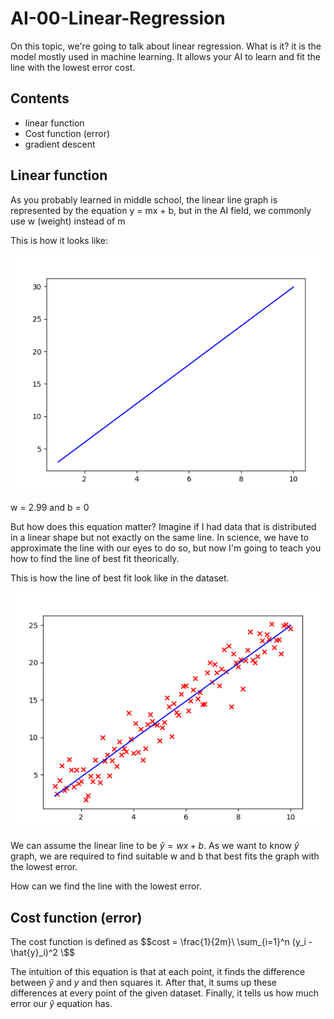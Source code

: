 # AI-00-Linear-Regression

On this topic, we're going to talk about linear regression. What is it? it is the model mostly used in machine learning. It allows your AI to learn and fit the line with the lowest error cost.

## Contents

- linear function
- Cost function (error)
- gradient descent

## Linear function

As you probably learned in middle school, the linear line graph is represented by the equation y = mx + b, but in the AI field, we commonly use w (weight) instead of m

This is how it looks like:

![Linear_line_graph](./images/linear_line_graph.png)

w = 2.99 and b = 0

But how does this equation matter? Imagine if I had data that is distributed in a linear shape but not exactly on the same line. In science, we have to approximate the line with our eyes to do so, but now I'm going to teach you how to find the line of best fit theorically.

This is how the line of best fit look like in the dataset.

![Graph_line_of_best_fit](./images/graph_line_of_best_fit.png)

We can assume the linear line to be $\hat{y} = wx + b$. As we want to know $\hat{y}$ graph, we are required to find suitable w and b that best fits the graph with the lowest error.

How can we find the line with the lowest error.

## Cost function (error)

The cost function is defined as $$cost = \frac{1}{2m}\ \sum_{i=1}^n (y_i - \hat{y}_i)^2 \$$

The intuition of this equation is that at each point, it finds the difference between $\hat{y}$ and $y$ and then squares it. After that, it sums up these differences at every point of the given dataset. Finally, it tells us how much error our $\hat{y}$ equation has.
